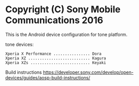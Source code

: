 Copyright (C) Sony Mobile Communications 2016
=============================================

This is the Android device configuration for tone platform.

tone devices:

    Xperia X Performance ................ Dora
    Xperia XZ ........................... Kagura
    Xperia XZs .......................... Keyaki

Build instructions
https://developer.sony.com/develop/open-devices/guides/aosp-build-instructions/
